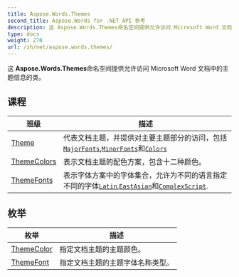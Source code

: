 ```yaml
---
title: Aspose.Words.Themes
second_title: Aspose.Words for .NET API 参考
description: 这 Aspose.Words.Themes命名空间提供允许访问 Microsoft Word 文档中的主题信息的类
type: docs
weight: 270
url: /zh/net/aspose.words.themes/
---
```

这 **Aspose.Words.Themes**命名空间提供允许访问 Microsoft Word 文档中的主题信息的类。

## 课程

| 班级 | 描述 |
| --- | --- |
| [Theme](./theme/) | 代表文档主题，并提供对主要主题部分的访问，包括[`MajorFonts`](../aspose.words.themes/theme/majorfonts/),[`MinorFonts`](../aspose.words.themes/theme/minorfonts/)和[`Colors`](../aspose.words.themes/theme/colors/) |
| [ThemeColors](./themecolors/) | 表示文档主题的配色方案，包含十二种颜色。 |
| [ThemeFonts](./themefonts/) | 表示字体方案中的字体集合，允许为不同的语言指定不同的字体[`Latin`](../aspose.words.themes/themefonts/latin/),[`EastAsian`](../aspose.words.themes/themefonts/eastasian/)和[`ComplexScript`](../aspose.words.themes/themefonts/complexscript/). |
## 枚举

| 枚举 | 描述 |
| --- | --- |
| [ThemeColor](./themecolor/) | 指定文档主题的主题颜色。 |
| [ThemeFont](./themefont/) | 指定文档主题的主题字体名称类型。 |


